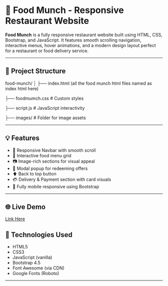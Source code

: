 # 🍔 Food Munch - Responsive Restaurant Website

**Food Munch** is a fully responsive restaurant website built using HTML, CSS, Bootstrap, and JavaScript. It features smooth scrolling navigation, interactive menus, hover animations, and a modern design layout perfect for a restaurant or food delivery service.

---

## 📂 Project Structure

food-munch/
│
├── index.html (all the food munch html files named as index html here)

├── foodmumch.css # Custom styles

├── script.js # JavaScript interactivity

├── images/ # Folder for image assets

---

## 💡 Features

- 🍱 Responsive Navbar with smooth scroll
- 🍲 Interactive food menu grid
- 📷 Image-rich sections for visual appeal
- 🎁 Modal popup for redeeming offers
- ⬆️ Back to top button
- 💳 Delivery & Payment section with card visuals
- 📱 Fully mobile responsive using Bootstrap

---
## 🌐 Live Demo
[Link Here](https://foodmunch-gnyanvitha-ceb7b4.netlify.app/)

## 🔧 Technologies Used

- HTML5
- CSS3
- JavaScript (vanilla)
- Bootstrap 4.5
- Font Awesome (via CDN)
- Google Fonts (Roboto)

---
